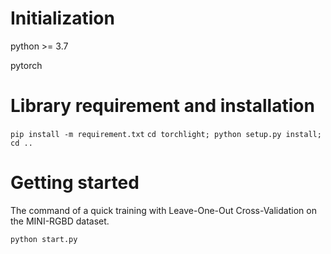 # Initialization
python >= 3.7

pytorch

# Library requirement and installation
`
pip install -m requirement.txt
`
`
cd torchlight; python setup.py install; cd ..
`
# Getting started

The command of a quick training with Leave-One-Out Cross-Validation on the MINI-RGBD dataset.
```
python start.py
```

